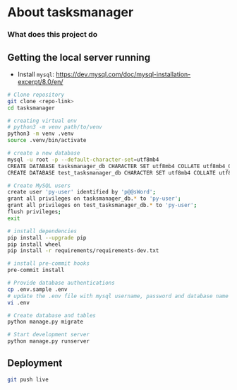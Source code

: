 # About tasksmanager

### What does this project do


## Getting the local server running

- Install `mysql`: https://dev.mysql.com/doc/mysql-installation-excerpt/8.0/en/

```bash
# Clone repository
git clone <repo-link>
cd tasksmanager

# creating virtual env
# python3 -m venv path/to/venv
python3 -m venv .venv
source .venv/bin/activate

# create a new database
mysql -u root -p --default-character-set=utf8mb4
CREATE DATABASE tasksmanager_db CHARACTER SET utf8mb4 COLLATE utf8mb4_0900_ai_ci;
CREATE DATABASE test_tasksmanager_db CHARACTER SET utf8mb4 COLLATE utf8mb4_0900_ai_ci;

# Create MySQL users
create user 'py-user' identified by 'p@@sWord';
grant all privileges on tasksmanager_db.* to 'py-user';
grant all privileges on test_tasksmanager_db.* to 'py-user';
flush privileges;
exit

# install dependencies
pip install --upgrade pip
pip install wheel
pip install -r requirements/requirements-dev.txt

# install pre-commit hooks
pre-commit install

# Provide database authentications
cp .env.sample .env
# update the .env file with mysql username, password and database name
vi .env

# Create database and tables
python manage.py migrate

# Start development server
python manage.py runserver
```


## Deployment

```bash
git push live
```

